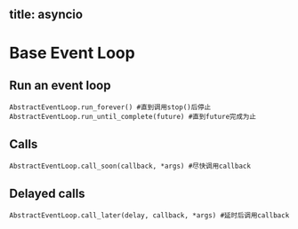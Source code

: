 title: asyncio
---

# Base Event Loop

## Run an event loop
	AbstractEventLoop.run_forever() #直到调用stop()后停止
	AbstractEventLoop.run_until_complete(future) #直到future完成为止

## Calls 
	AbstractEventLoop.call_soon(callback, *args) #尽快调用callback

## Delayed calls
	AbstractEventLoop.call_later(delay, callback, *args) #延时后调用callback